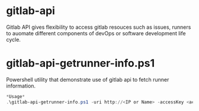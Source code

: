 # gitlab-api

Gitlab API gives flexibility to access gitlab resouces such as issues, runners to auomate different components of devOps or software development life cycle.

# gitlab-api-getrunner-info.ps1
Powershell utility that demonstrate use of gitlab api to fetch runner information.
``` PowerShell
*Usage*
.\gitlab-api-getrunner-info.ps1 -uri http://<IP or Name> -accessKey <accessKey>
```
